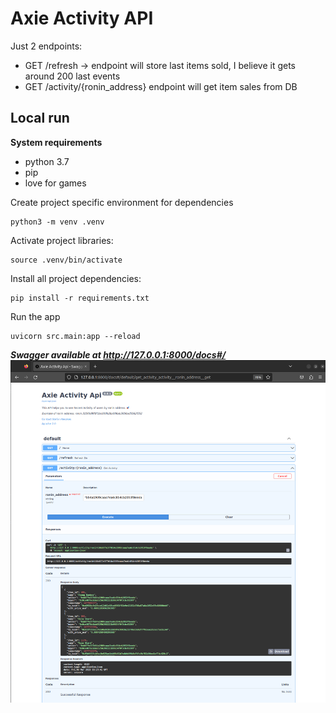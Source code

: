 # Axie Activity API

Just 2 endpoints: 

- GET /refresh -> endpoint will store last items sold, I believe it gets around 200 last events
- GET /activity/{ronin_address} endpoint will get item sales from DB

## Local run

**System requirements**
- python 3.7
- pip
- love for games

Create project specific environment for dependencies

    python3 -m venv .venv

Activate project libraries:

    source .venv/bin/activate

Install all project dependencies:

    pip install -r requirements.txt

Run the app

    uvicorn src.main:app --reload 


***Swagger available at http://127.0.0.1:8000/docs#/***
![Example request](swagger.png "example request")